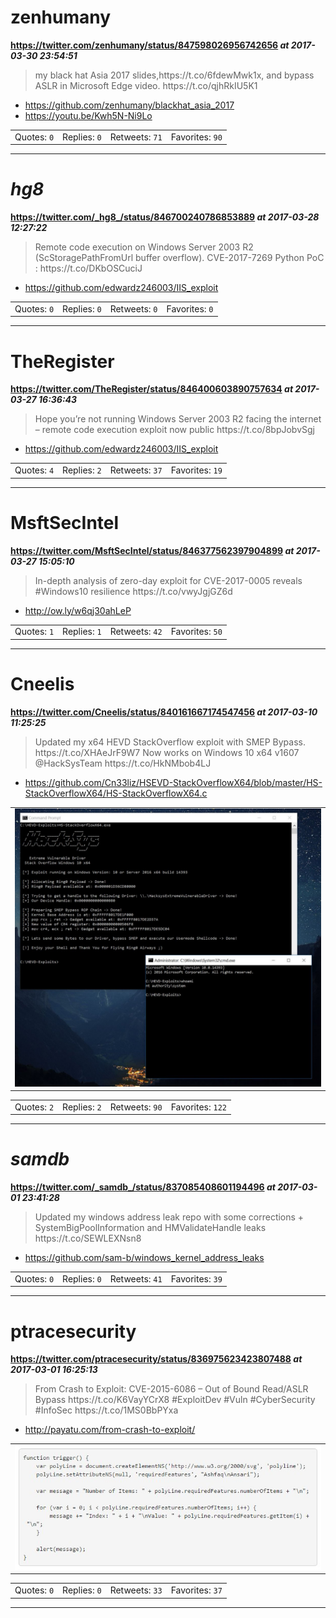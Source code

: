 # zenhumany
**https://twitter.com/zenhumany/status/847598026956742656 _at 2017-03-30 23:54:51_**
<blockquote>
my black hat Asia 2017 slides,https://t.co/6fdewMwk1x, and bypass ASLR in Microsoft Edge video. https://t.co/qjhRkIU5K1
</blockquote>

* https://github.com/zenhumany/blackhat_asia_2017
* https://youtu.be/Kwh5N-Ni9Lo

<table><tr>
<td>Quotes: <code>0</code></td>
<td>Replies: <code>0</code></td>
<td>Retweets: <code>71</code></td>
<td>Favorites: <code>90</code></td>
</tr></table>

---

# _hg8_
**https://twitter.com/_hg8_/status/846700240786853889 _at 2017-03-28 12:27:22_**
<blockquote>
Remote code execution on Windows Server 2003 R2 (ScStoragePathFromUrl buffer overflow). CVE-2017-7269 Python PoC : https://t.co/DKbOSCuciJ
</blockquote>

* https://github.com/edwardz246003/IIS_exploit

<table><tr>
<td>Quotes: <code>0</code></td>
<td>Replies: <code>0</code></td>
<td>Retweets: <code>0</code></td>
<td>Favorites: <code>0</code></td>
</tr></table>

---

# TheRegister
**https://twitter.com/TheRegister/status/846400603890757634 _at 2017-03-27 16:36:43_**
<blockquote>
Hope you’re not running Windows Server 2003 R2 facing the internet – remote code execution exploit now public https://t.co/8bpJobvSgj
</blockquote>

* https://github.com/edwardz246003/IIS_exploit

<table><tr>
<td>Quotes: <code>4</code></td>
<td>Replies: <code>2</code></td>
<td>Retweets: <code>37</code></td>
<td>Favorites: <code>19</code></td>
</tr></table>

---

# MsftSecIntel
**https://twitter.com/MsftSecIntel/status/846377562397904899 _at 2017-03-27 15:05:10_**
<blockquote>
In-depth analysis of zero-day exploit for CVE-2017-0005 reveals #Windows10 resilience https://t.co/vwyJgjGZ6d
</blockquote>

* http://ow.ly/w6qj30ahLeP

<table><tr>
<td>Quotes: <code>1</code></td>
<td>Replies: <code>1</code></td>
<td>Retweets: <code>42</code></td>
<td>Favorites: <code>50</code></td>
</tr></table>

---

# Cneelis
**https://twitter.com/Cneelis/status/840161667174547456 _at 2017-03-10 11:25:25_**
<blockquote>
Updated my x64 HEVD StackOverflow exploit with SMEP Bypass. 
https://t.co/XHAeJrF9W7
Now works on Windows 10 x64 v1607 @HackSysTeam https://t.co/HkNMbob4LJ
</blockquote>

* https://github.com/Cn33liz/HSEVD-StackOverflowX64/blob/master/HS-StackOverflowX64/HS-StackOverflowX64.c

<table><tr>
<td><img src="pictures/http+++pbs.twimg.com+media+C6jaS9oWcAA9lKK.jpg" alt="http://pbs.twimg.com/media/C6jaS9oWcAA9lKK.jpg"></td>
</table></tr>
<table><tr>
<td>Quotes: <code>2</code></td>
<td>Replies: <code>2</code></td>
<td>Retweets: <code>90</code></td>
<td>Favorites: <code>122</code></td>
</tr></table>

---

# _samdb_
**https://twitter.com/_samdb_/status/837085408601194496 _at 2017-03-01 23:41:28_**
<blockquote>
Updated my windows address leak repo with some corrections + SystemBigPoolInformation and HMValidateHandle leaks https://t.co/SEWLEXNsn8
</blockquote>

* https://github.com/sam-b/windows_kernel_address_leaks

<table><tr>
<td>Quotes: <code>0</code></td>
<td>Replies: <code>0</code></td>
<td>Retweets: <code>41</code></td>
<td>Favorites: <code>39</code></td>
</tr></table>

---

# ptracesecurity
**https://twitter.com/ptracesecurity/status/836975623423807488 _at 2017-03-01 16:25:13_**
<blockquote>
From Crash to Exploit: CVE-2015-6086 – Out of Bound Read/ASLR Bypass https://t.co/K6VayYCrX8 #ExploitDev #Vuln #CyberSecurity #InfoSec https://t.co/1MS0BbPYxa
</blockquote>

* http://payatu.com/from-crash-to-exploit/

<table><tr>
<td><img src="pictures/http+++pbs.twimg.com+media+C52I5KHWAAEJwqo.jpg" alt="http://pbs.twimg.com/media/C52I5KHWAAEJwqo.jpg"></td>
</table></tr>
<table><tr>
<td>Quotes: <code>0</code></td>
<td>Replies: <code>0</code></td>
<td>Retweets: <code>33</code></td>
<td>Favorites: <code>37</code></td>
</tr></table>

---

